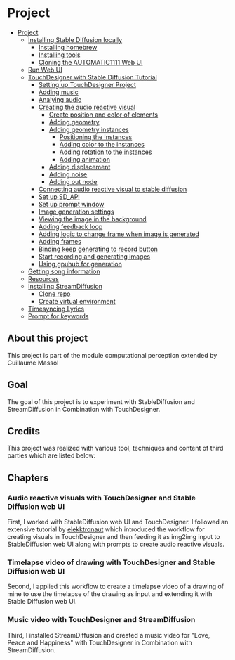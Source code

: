 # Project
- [Project](#project)
  - [Installing Stable Diffusion locally](#installing-stable-diffusion-locally)
    - [Installing homebrew](#installing-homebrew)
    - [Installing tools](#installing-tools)
    - [Cloning the AUTOMATIC1111 Web UI](#cloning-the-automatic1111-web-ui)
  - [Run Web UI](#run-web-ui)
  - [TouchDesigner with Stable Diffusion Tutorial](#touchdesigner-with-stable-diffusion-tutorial)
    - [Setting up TouchDesigner Project](#setting-up-touchdesigner-project)
    - [Adding music](#adding-music)
    - [Analying audio](#analying-audio)
    - [Creating the audio reactive visual](#creating-the-audio-reactive-visual)
      - [Create position and color of elements](#create-position-and-color-of-elements)
      - [Adding geometry](#adding-geometry)
      - [Adding geometry instances](#adding-geometry-instances)
        - [Positioning the instances](#positioning-the-instances)
        - [Adding color to the instances](#adding-color-to-the-instances)
        - [Adding rotation to the instances](#adding-rotation-to-the-instances)
        - [Adding animation](#adding-animation)
      - [Adding displacement](#adding-displacement)
      - [Adding noise](#adding-noise)
      - [Adding out node](#adding-out-node)
    - [Connecting audio reactive visual to stable diffusion](#connecting-audio-reactive-visual-to-stable-diffusion)
    - [Set up SD\_API](#set-up-sd_api)
    - [Set up prompt window](#set-up-prompt-window)
    - [Image generation settings](#image-generation-settings)
    - [Viewing the image in the background](#viewing-the-image-in-the-background)
    - [Adding feedback loop](#adding-feedback-loop)
    - [Adding logic to change frame when image is generated](#adding-logic-to-change-frame-when-image-is-generated)
    - [Adding frames](#adding-frames)
    - [Binding keep generating to record button](#binding-keep-generating-to-record-button)
    - [Start recording and generating images](#start-recording-and-generating-images)
    - [Using gpuhub for generation](#using-gpuhub-for-generation)
  - [Getting song information](#getting-song-information)
  - [Resources](#resources)
  - [Installing StreamDiffusion](#installing-streamdiffusion)
    - [Clone repo](#clone-repo)
    - [Create virtual environment](#create-virtual-environment)
  - [Timesyncing Lyrics](#timesyncing-lyrics)
  - [Prompt for keywords](#prompt-for-keywords)

## About this project
This project is part of the module computational perception extended by Guillaume Massol

## Goal
The goal of this project is to experiment with StableDiffusion and StreamDiffusion in Combination with TouchDesigner.

## Credits
This project was realized with various tool, techniques and content of third parties which are listed below:

## Chapters
### Audio reactive visuals with TouchDesigner and Stable Diffusion web UI
First, I worked with StableDiffusion web UI and TouchDesigner. I followed an extensive tutorial by [elekktronaut]() which introduced the workflow for creating visuals in TouchDesigner and then feeding it as img2img input to StableDiffusion web UI along with prompts to create audio reactive visuals.

### Timelapse video of drawing with TouchDesigner and Stable Diffusion web UI
Second, I applied this workflow to create a timelapse video of a drawing of mine to use the timelapse of the drawing as input and extending it with Stable Diffusion web UI.

### Music video with TouchDesigner and StreamDiffusion
Third, I installed StreamDiffusion and created a music video for "Love, Peace and Happiness" with TouchDesigner in Combination with StreamDiffusion.